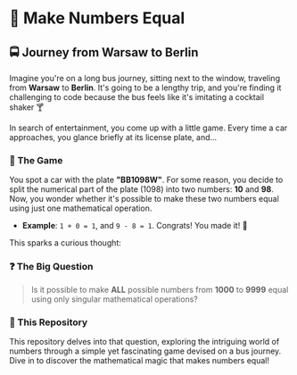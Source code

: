 # 🎲 **Make Numbers Equal**

## 🚍 Journey from Warsaw to Berlin

Imagine you're on a long bus journey, sitting next to the window, traveling from **Warsaw** to **Berlin**. It's going to be a lengthy trip, and you're finding it challenging to code because the bus feels like it's imitating a cocktail shaker 🍸

In search of entertainment, you come up with a little game. Every time a car approaches, you glance briefly at its license plate, and...

### 🚗 The Game

You spot a car with the plate **"BB1098W"**. For some reason, you decide to split the numerical part of the plate (1098) into two numbers: **10** and **98**. Now, you wonder whether it's possible to make these two numbers equal using just one mathematical operation. 

- **Example**: `1 + 0 = 1`, and `9 - 8 = 1`. Congrats! You made it! 🎉

This sparks a curious thought:

### ❓ The Big Question

> Is it possible to make **ALL** possible numbers from **1000** to **9999** equal using only singular mathematical operations?

### 🧮 This Repository

This repository delves into that question, exploring the intriguing world of numbers through a simple yet fascinating game devised on a bus journey. Dive in to discover the mathematical magic that makes numbers equal!

